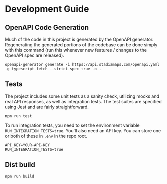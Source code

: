 # Development Guide

## OpenAPI Code Generation

Much of the code in this project is generated by the OpenAPI generator.
Regenerating the generated portions of the codebase can be done simply with this command
(run this whenever new features / changes to the OpenAPI spec are released).

```shell
openapi-generator generate -i https://api.stadiamaps.com/openapi.yaml -g typescript-fetch --strict-spec true -o .
```

## Tests

The project includes some unit tests as a sanity check, utilizing mocks and real API responses,
as well as integration tests. The test suites are specified using Jest and are fairly straightforward.

```shell
npm run test
```

To run integration tests, you need to set the environment variable `RUN_INTEGRATION_TESTS=true`.
You'll also need an API key. You can store one or both of these in `.env` in the repo root.

```
API_KEY=YOUR-API-KEY
RUN_INTEGRATION_TESTS=true
```

## Dist build

```shell
npm run build
```